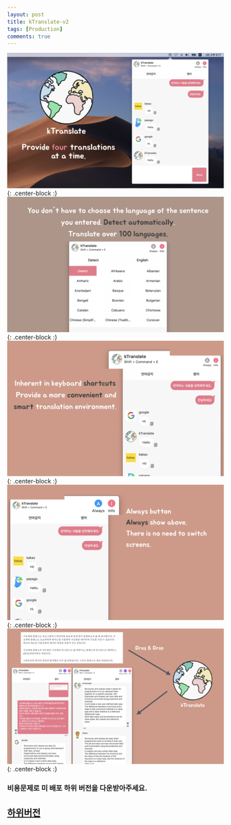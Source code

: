 ```yaml
---
layout: post
title: kTranslate-v2
tags: [Production]
comments: true
---
```


![](/img/posts/post-17/001.jpeg){: .center-block :}
![](/img/posts/post-17/002.jpeg){: .center-block :}
![](/img/posts/post-17/003.jpeg){: .center-block :}
![](/img/posts/post-17/004.jpeg){: .center-block :}
![](/img/posts/post-17/005.jpeg){: .center-block :}


### 비용문제로 미 배포 하위 버전을 다운받아주세요.
## [하위버전](https://bugkingk.github.io/home/prod/kTranslate/prod-kTranslate/)
